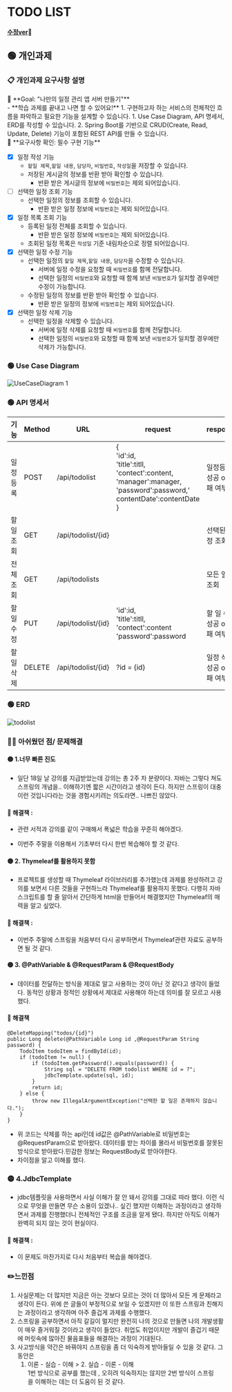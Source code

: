 
# TODO LIST

**[수정ver](https://github.com/pie0902/newTodo)📍**

## 🟢 개인과제

### 📋 개인과제 요구사항 설명

<aside> 🏁 **Goal: "나만의 일정 관리 앱 서버 만들기"**

</aside>
- **학습 과제를 끝내고 나면 할 수 있어요!**
    1. 구현하고자 하는 서비스의 전체적인 흐름을 파악하고 필요한 기능을 설계할 수 있습니다.
        1. Use Case Diagram, API 명세서, ERD를 작성할 수 있습니다.
    2. Spring Boot를 기반으로 CRUD(Create, Read, Update, Delete) 기능이 포함된 REST API를 만들 수 있습니다.

<aside> 🚩 **요구사항 확인: 필수 구현 기능**

</aside>

- [x] 일정 작성 기능
    - `할일 제목`,`할일 내용`, `담당자`, `비밀번호`, `작성일`을 저장할 수 있습니다.
    - 저장된 게시글의 정보를 반환 받아 확인할 수 있습니다.
        - 반환 받은 게시글의 정보에 `비밀번호`는 제외 되어있습니다.
- [ ] 선택한 일정 조회 기능
    - 선택한 일정의 정보를 조회할 수 있습니다.
        - 반환 받은 일정 정보에 `비밀번호`는 제외 되어있습니다.
- [x] 일정 목록 조회 기능
    - 등록된 일정 전체를 조회할 수 있습니다.
        - 반환 받은 일정 정보에 `비밀번호`는 제외 되어있습니다.
    - 조회된 일정 목록은 `작성일` 기준 내림차순으로 정렬 되어있습니다.
- [x] 선택한 일정 수정 기능
    - 선택한 일정의 `할일 제목`,`할일 내용`, `담당자`을 수정할 수 있습니다.
        - 서버에 일정 수정을 요청할 때 `비밀번호`를 함께 전달합니다.
        - 선택한 일정의 `비밀번호`와 요청할 때 함께 보낸 `비밀번호`가 일치할 경우에만 수정이 가능합니다.
    - 수정된 일정의 정보를 반환 받아 확인할 수 있습니다.
        - 반환 받은 일정의 정보에 `비밀번호`는 제외 되어있습니다.
- [x] 선택한 일정 삭제 기능
    - 선택한 일정을 삭제할 수 있습니다.
        - 서버에 일정 삭제를 요청할 때 `비밀번호`를 함께 전달합니다.
        - 선택한 일정의 `비밀번호`와 요청할 때 함께 보낸 `비밀번호`가 일치할 경우에만 삭제가 가능합니다.
### 🟢 Use Case Diagram

![UseCaseDiagram 1](https://github.com/pie0902/todo/assets/47919911/a2fc1934-a8a2-4040-b7f8-89c58f73d609)

### 🟢 API 명세서
| 기능 | Method | URL | request | response |  |
| ---- | ---- | ---- | ---- | ---- | ---- |
| 일정 등록 | POST | /api/todolist | {<br>'id':id,<br>'title':titll,<br>'contect':content,<br>'manager':manager,<br>'password':password,'<br>contentDate':contentDate<br>} | 일정등록 성공 or 실패 여부 |  |
| 할 일 조회 | GET | /api/todolist/{id} |  | 선택된 일정 조회 |  |
| 전체 조회 | GET | /api/todolists |  | 모든 일정 조회 |  |
| 할 일 수정 | PUT | /api/todolist/{id} | 'id':id,<br>'title':titll,<br>'contect':content<br>'password':password | 할 일 수정 성공 or 실패 여부 |  |
| 할 일 삭제 | DELETE | /api/todolist/{id} | ?id = {id} | 일정 삭제 성공 or 실패 여부 |  |

### 🟢 ERD

![todolist](https://github.com/pie0902/todo/assets/47919911/31633c91-2ba5-4021-bae0-860095116f2a)

### 😵‍💫 아쉬웠던 점/ 문제해결

#### 🟡 1.너무 빠른 진도
- 일단 18일 날 강의를 지급받았는데 강의는 총 2주 차 분량이다. 자바는 그렇다 쳐도 스프링의 개념을.. 이해하기엔 짧은 시간이라고 생각이 든다. 하지만 스프링이 대충 이런 것입니다라는 것을 경험시키려는 의도라면.. 나쁘진 않았다.
#### 👊 해결책 : 
* 관련 서적과 강의를 같이 구매해서 폭넓은 학습을 꾸준히 해야겠다.
- 이번주 주말을 이용해서 기초부터 다시 한번 복습해야 할 것 같다.
#### 🟡 2. Thymeleaf를 활용하지 못함
* 프로젝트를 생성할 때 Thymeleaf 라이브러리를 추가했는데 과제를 완성하려고 강의를 보면서 다른 것들을 구현하느라 Thymeleaf를 활용하지 못했다. 다행히 자바스크립트를 할 줄 알아서 간단하게 html을 만들어서 해결했지만 Thymeleaf의 매력을 알고 싶었다.
#### 👊 해결책 :
* 이번주 주말에 스프링을 처음부터 다시 공부하면서 Thymeleaf관련 자료도 공부하면 될 것 같다.
#### 🟡 3. @PathVariable & @RequestParam & @RequestBody
- 데이터를 전달하는 방식을 제대로 알고 사용하는 것이 아닌 것 같다고 생각이 들었다. 동적인 상황과 정적인 상황에서 제대로 사용해야 하는데 의미를 잘 모르고 사용했다.
#### 👊 해결책
~~~
@DeleteMapping("todos/{id}")  
public Long delete(@PathVariable Long id ,@RequestParam String password) {  
    TodoItem todoItem = findById(id);  
    if (todoItem != null) {  
        if (todoItem.getPassword().equals(password)) {  
            String sql = "DELETE FROM todolist WHERE id = ?";  
            jdbcTemplate.update(sql, id);  
        }  
        return id;  
    } else {  
        throw new IllegalArgumentException("선택한 할 일은 존재하지 않습니다.");  
    }  
}
~~~
- 위 코드는 삭제를 하는 api인데 id값은 @PathVariable로 비밀번호는 @RequestParam으로 받아왔다. 데이터를 받는 차이를 몰라서 비밀번호를 잘못된 방식으로 받아왔다.민감한 정보는 RequestBody로 받아야한다.
- 차이점을 알고 이해를 했다.
### 🟡 4.JdbcTemplate
- jdbc템플릿을 사용하면서 사실 이해가 잘 안 돼서 강의를 그대로 따라 했다. 이런 식으로 무엇을 만들면 무슨 소용이 있겠나.. 싶긴 했지만 이해하는 과정이라고 생각하면서 과제를 진행했더니 전체적인 구조를 조금을 알게 됐다. 하지만 아직도 이해가 완벽히 되지 않는 것이 현실이다.
#### 👊 해결책 :
* 이 문제도 마찬가지로 다시 처음부터 복습을 해야겠다.
### **✏️느낀점**
1. 사실문제는 더 많지만 지금은 아는 것보다 모르는 것이 더 많아서 모든 게 문제라고 생각이 든다. 위에 쓴 글들이 부정적으로 보일 수 있겠지만 이 또한 스프링과 친해지는 과정이라고 생각하며 아주 즐겁게 과제를 수행했다.
2. 스프링을 공부하면서 아직 갈길이 멀지만 완전히 나의 것으로 만들면 나의 개발생활이 매우 즐거워질 것이라고 생각이 들었다. 취업도 취업이지만 개발이 즐겁기 때문에 머릿속에 많아진 물음표들을 해결하는 과정이 기대된다.
3. 사고방식을 약간은 바꿔야지 스프링을 좀 더 익숙하게 받아들일 수 있을 것 같다. 그동안은
    1. 이론 - 실습 - 이해 > 2. 실습 - 이론 - 이해  
    1번 방식으로 공부를 했는데 , 오히려 익숙하지는 않지만 2번 방식이 스프링을 이해하는 데는 더 도움이 된 것 같다.

